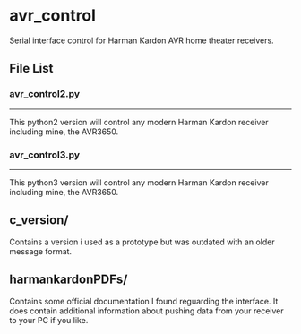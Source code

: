 # avr_control
Serial interface control for Harman Kardon AVR home theater receivers.

## File List

### avr_control2.py
--------------
This python2 version will control any modern Harman Kardon receiver including mine, the AVR3650.

### avr_control3.py
--------------
This python3 version will control any modern Harman Kardon receiver including mine, the AVR3650.

c_version/
----------
Contains a version i used as a prototype but was outdated with an older message format.

harmankardonPDFs/
-----------------
Contains some official documentation I found reguarding the interface. It does contain additional information about pushing data from your receiver to your PC if you like.

